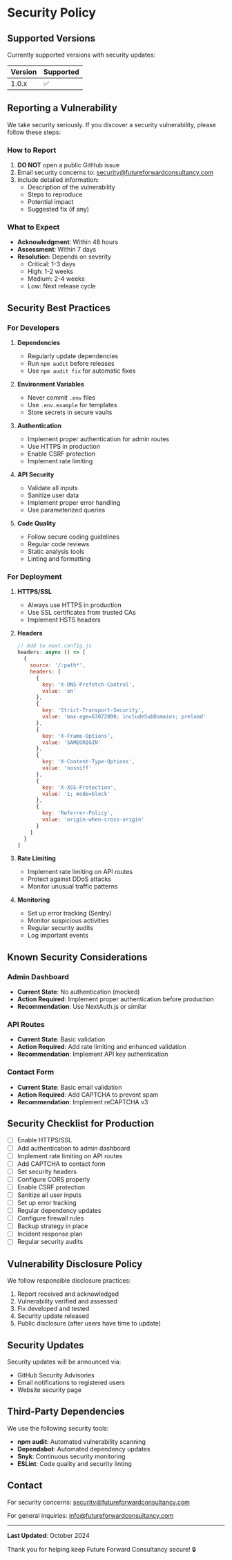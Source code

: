 # Security Policy

## Supported Versions

Currently supported versions with security updates:

| Version | Supported          |
| ------- | ------------------ |
| 1.0.x   | :white_check_mark: |

## Reporting a Vulnerability

We take security seriously. If you discover a security vulnerability, please follow these steps:

### How to Report

1. **DO NOT** open a public GitHub issue
2. Email security concerns to: security@futureforwardconsultancy.com
3. Include detailed information:
   - Description of the vulnerability
   - Steps to reproduce
   - Potential impact
   - Suggested fix (if any)

### What to Expect

- **Acknowledgment**: Within 48 hours
- **Assessment**: Within 7 days
- **Resolution**: Depends on severity
  - Critical: 1-3 days
  - High: 1-2 weeks
  - Medium: 2-4 weeks
  - Low: Next release cycle

## Security Best Practices

### For Developers

1. **Dependencies**
   - Regularly update dependencies
   - Run `npm audit` before releases
   - Use `npm audit fix` for automatic fixes

2. **Environment Variables**
   - Never commit `.env` files
   - Use `.env.example` for templates
   - Store secrets in secure vaults

3. **Authentication**
   - Implement proper authentication for admin routes
   - Use HTTPS in production
   - Enable CSRF protection
   - Implement rate limiting

4. **API Security**
   - Validate all inputs
   - Sanitize user data
   - Implement proper error handling
   - Use parameterized queries

5. **Code Quality**
   - Follow secure coding guidelines
   - Regular code reviews
   - Static analysis tools
   - Linting and formatting

### For Deployment

1. **HTTPS/SSL**
   - Always use HTTPS in production
   - Use SSL certificates from trusted CAs
   - Implement HSTS headers

2. **Headers**
   ```javascript
   // Add to next.config.js
   headers: async () => [
     {
       source: '/:path*',
       headers: [
         {
           key: 'X-DNS-Prefetch-Control',
           value: 'on'
         },
         {
           key: 'Strict-Transport-Security',
           value: 'max-age=63072000; includeSubDomains; preload'
         },
         {
           key: 'X-Frame-Options',
           value: 'SAMEORIGIN'
         },
         {
           key: 'X-Content-Type-Options',
           value: 'nosniff'
         },
         {
           key: 'X-XSS-Protection',
           value: '1; mode=block'
         },
         {
           key: 'Referrer-Policy',
           value: 'origin-when-cross-origin'
         }
       ]
     }
   ]
   ```

3. **Rate Limiting**
   - Implement rate limiting on API routes
   - Protect against DDoS attacks
   - Monitor unusual traffic patterns

4. **Monitoring**
   - Set up error tracking (Sentry)
   - Monitor suspicious activities
   - Regular security audits
   - Log important events

## Known Security Considerations

### Admin Dashboard
- **Current State**: No authentication (mocked)
- **Action Required**: Implement proper authentication before production
- **Recommendation**: Use NextAuth.js or similar

### API Routes
- **Current State**: Basic validation
- **Action Required**: Add rate limiting and enhanced validation
- **Recommendation**: Implement API key authentication

### Contact Form
- **Current State**: Basic email validation
- **Action Required**: Add CAPTCHA to prevent spam
- **Recommendation**: Implement reCAPTCHA v3

## Security Checklist for Production

- [ ] Enable HTTPS/SSL
- [ ] Add authentication to admin dashboard
- [ ] Implement rate limiting on API routes
- [ ] Add CAPTCHA to contact form
- [ ] Set security headers
- [ ] Configure CORS properly
- [ ] Enable CSRF protection
- [ ] Sanitize all user inputs
- [ ] Set up error tracking
- [ ] Regular dependency updates
- [ ] Configure firewall rules
- [ ] Backup strategy in place
- [ ] Incident response plan
- [ ] Regular security audits

## Vulnerability Disclosure Policy

We follow responsible disclosure practices:

1. Report received and acknowledged
2. Vulnerability verified and assessed
3. Fix developed and tested
4. Security update released
5. Public disclosure (after users have time to update)

## Security Updates

Security updates will be announced via:
- GitHub Security Advisories
- Email notifications to registered users
- Website security page

## Third-Party Dependencies

We use the following security tools:

- **npm audit**: Automated vulnerability scanning
- **Dependabot**: Automated dependency updates
- **Snyk**: Continuous security monitoring
- **ESLint**: Code quality and security linting

## Contact

For security concerns: security@futureforwardconsultancy.com

For general inquiries: info@futureforwardconsultancy.com

---

**Last Updated**: October 2024

Thank you for helping keep Future Forward Consultancy secure! 🔒


